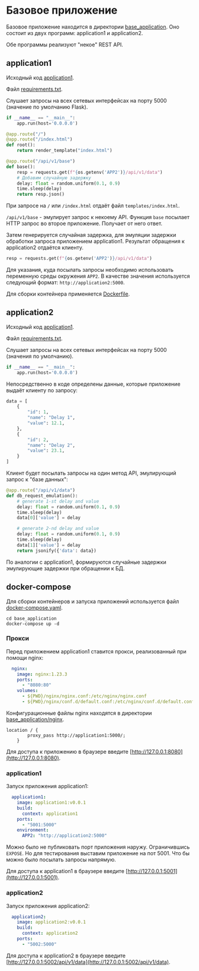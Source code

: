 # Базовое приложение

Базовое приложение находится в директории [base_application](). Оно состоит из двух программ: application1 и application2.

Обе программы реализуют "некое" REST API. 

## application1

Исходный код [application1](application1/application1.py).

Файл [requirements.txt](application1/requirements.txt).

Слушает запросы на всех сетевых интерфейсах на порту 5000 (значение по умолчанию Flask).

```python
if __name__ == "__main__":
    app.run(host='0.0.0.0')
```

```python
@app.route("/")
@app.route("/index.html")
def root():
    return render_template("index.html")

@app.route("/api/v1/base")
def base():
    resp = requests.get(f"{os.getenv('APP2')}/api/v1/data")
    # Добавим случайную задержку
    delay: float = random.uniform(0.1, 0.9)
    time.sleep(delay)
    return resp.json()
```

При запросе на `/` или `/index.html` отдаёт файл `templates/index.html`.

`/api/v1/base` - эмулирует запрос к некоему API. Функция `base` посылает HTTP запрос во второе приложение. Получает
от него ответ.

Затем генерируется случайная задержка, для эмуляции задержки обработки запроса приложением application1. Результат
обращения к application2 отдаётся клиенту.

```python
resp = requests.get(f"{os.getenv('APP2')}/api/v1/data")
```

Для указания, куда посылать запросы необходимо использовать переменную среды окружения `APP2`. В качестве значения
используется следующий формат: `http://application2:5000`.

Для сборки контейнера применяется [Dockerfile](application1/Dockerfile).

## application2

Исходный код [application1](application2/application2.py).

Файл [requirements.txt](application2/requirements.txt).

Слушает запросы на всех сетевых интерфейсах на порту 5000 (значения по умолчанию).

```python
if __name__ == "__main__":
    app.run(host='0.0.0.0')
```

Непосредственно в коде определены данные, которые приложение выдаёт клиенту по запросу:

```python
data = [
    {
        "id": 1,
        "name": "Delay 1",
        "value": 12.1,
    },
    {
        "id": 2,
        "name": "Delay 2",
        "value": 23.1,
    }
]
```

Клиент будет посылать запросы на один метод API, эмулирующий запрос к "базе данных":

```python
@app.route("/api/v1/data")
def db_request_emulation():
    # generate 1-st delay and value
    delay: float = random.uniform(0.1, 0.9)
    time.sleep(delay)
    data[0]['value'] = delay

    # generate 2-nd delay and value
    delay: float = random.uniform(0.1, 0.9)
    time.sleep(delay)
    data[1]['value'] = delay
    return jsonify({'data': data})
```

По аналогии с application1, формируются случайные задержки эмулирующие задержки при обращении к БД.

## docker-compose

Для сборки контейнеров и запуска приложений используется файл [docker-compose.yaml](docker-compose.yaml).

```shell
cd base_application
docker-compose up -d
```

### Прокси

Перед приложением application1 ставится прокси, реализованный при помощи nginx:

```yaml
  nginx:
    image: nginx:1.23.3
    ports:
      - "8080:80"
    volumes:
      - ${PWD}/nginx/nginx.conf:/etc/nginx/nginx.conf
      - ${PWD}/nginx/conf.d/default.conf:/etc/nginx/conf.d/default.conf
```

Конфигурационные файлы nginx находятся в директории [base_application/nginx](nginx).

```nginx configuration
location / {
        proxy_pass http://application1:5000/;
    }
```

Для доступа к приложению в браузере введите [http://127.0.0.1:8080](http://127.0.0.1:8080).

### application1

Запуск приложения application1:

```yaml
  application1:
    image: application1:v0.0.1
    build:
      context: application1
    ports:
      - "5001:5000"
    environment:
      APP2: "http://application2:5000"
```

Можно было не публиковать порт приложения наружу. Ограничившись `EXPOSE`. Но для тестирования выставим приложение
на пот 5001. Что бы можно было посылать запросы напрямую.

Для доступа к application1 в браузере введите [http://127.0.0.1:5001](http://127.0.0.1:5001).

### application2

Запуск приложения application2:

```yaml
  application2:
    image: application2:v0.0.1
    build:
      context: application2
    ports:
      - "5002:5000"
```

Для доступа к application2 в браузере введите [http://127.0.0.1:5002/api/v1/data](http://127.0.0.1:5002/api/v1/data).